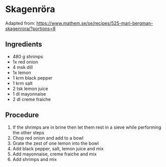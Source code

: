 # Skagenröra
Adapted from: https://www.mathem.se/se/recipes/525-mari-bergman-skagenrora/?portions=8
## Ingredients
- 480 g shrimps
- 1x red onion
- 4 msk dill
- 1x lemon
- 1 krm black pepper
- 1 krm salt
- 2 tsk lemon juice
- 1 dl mayonnaise
- 2 dl creme fraiche

## Procedure
1. If the shrimps are in brine then let them rest in a sieve while performing the other steps
2. Chop red onion and add to a bowl
3. Grate the zest of one lemon into the bowl
4. Add black pepper, salt, lemon juice and mix
5. Add mayonnaise, creme fraiche and mix
6. Add shrimps and mix